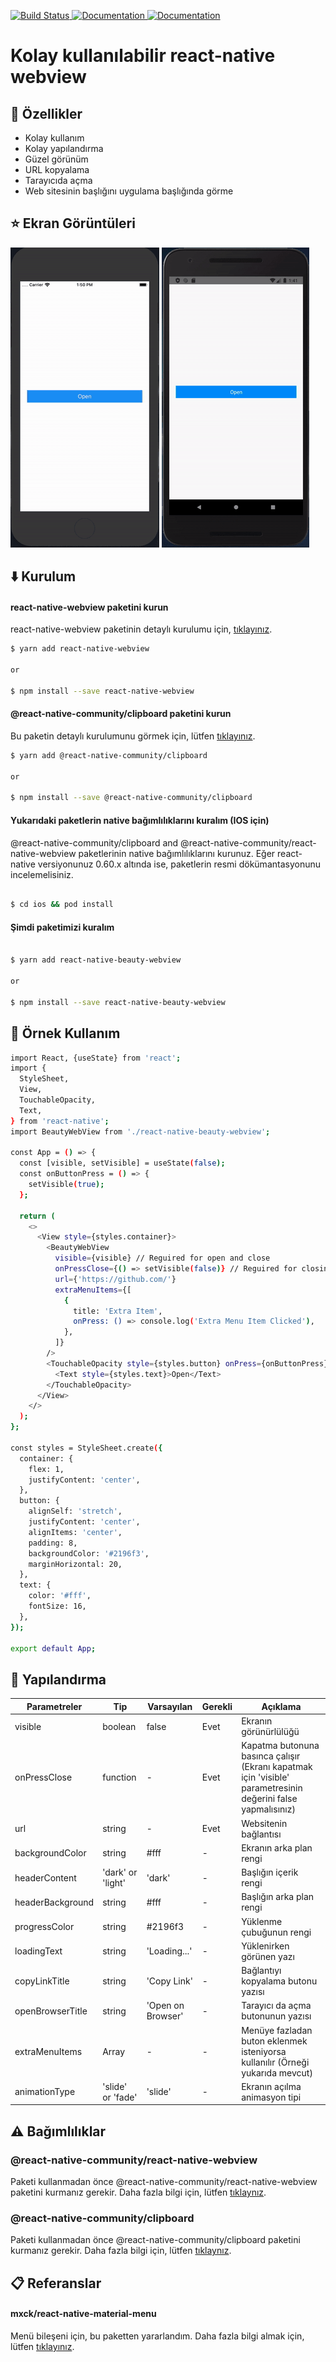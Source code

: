 <p>
  <a href="https://github.com/ilkerkesici/react-native-beauty-webview/blob/master/README.md">
    <img alt="Build Status" src="https://img.shields.io/static/v1?label=lang&message=en&color=yellow" target="_blank" />
 </a>
  <a href="https://yarnpkg.com/package/react-native-beauty-webview">
    <img alt="Documentation" src="https://img.shields.io/static/v1?label=pack&message=yarn&color=blue" target="_blank" />
  </a>
  <a href="https://www.npmjs.com/package/react-native-beauty-webview">
    <img alt="Documentation" src="https://img.shields.io/static/v1?label=pack&message=npm&color=red" target="_blank" />
  </a>
</p>

# Kolay kullanılabilir react-native webview
## :star2: Özellikler
- Kolay kullanım
- Kolay yapılandırma
- Güzel görünüm
- URL kopyalama 
- Tarayıcıda açma
- Web sitesinin başlığını uygulama başlığında görme

## :star: Ekran Görüntüleri

![](./assets/ios.gif)
![](./assets/android.gif)

## :arrow_down: Kurulum

#### react-native-webview paketini kurun
react-native-webview paketinin detaylı kurulumu için, <a href="https://github.com/react-native-community/react-native-webview/blob/master/docs/Getting-Started.md">tıklayınız</a>.

```sh
$ yarn add react-native-webview

or

$ npm install --save react-native-webview


```

#### @react-native-community/clipboard paketini kurun
Bu paketin detaylı kurulumunu görmek için, lütfen <a href="https://github.com/react-native-community/clipboard">tıklayınız</a>.

```sh
$ yarn add @react-native-community/clipboard

or

$ npm install --save @react-native-community/clipboard


```

#### Yukarıdaki paketlerin native bağımlılıklarını kuralım (IOS için)
@react-native-community/clipboard and @react-native-community/react-native-webview paketlerinin native bağımlılıklarını kurunuz. Eğer react-native versiyonunuz 0.60.x altında ise, paketlerin resmi dökümantasyonunu incelemelisiniz.

```sh

$ cd ios && pod install

```
#### Şimdi paketimizi kuralım
```sh

$ yarn add react-native-beauty-webview

or

$ npm install --save react-native-beauty-webview

```

## :flashlight: Örnek Kullanım
```sh
import React, {useState} from 'react';
import {
  StyleSheet,
  View,
  TouchableOpacity,
  Text,
} from 'react-native';
import BeautyWebView from './react-native-beauty-webview';

const App = () => {
  const [visible, setVisible] = useState(false);
  const onButtonPress = () => {
    setVisible(true);
  };

  return (
    <>
      <View style={styles.container}>
        <BeautyWebView
          visible={visible} // Reguired for open and close
          onPressClose={() => setVisible(false)} // Reguired for closing the modal
          url={'https://github.com/'}
          extraMenuItems={[
            {
              title: 'Extra Item',
              onPress: () => console.log('Extra Menu Item Clicked'),
            },
          ]}
        />
        <TouchableOpacity style={styles.button} onPress={onButtonPress}>
          <Text style={styles.text}>Open</Text>
        </TouchableOpacity>
      </View>
    </>
  );
};

const styles = StyleSheet.create({
  container: {
    flex: 1,
    justifyContent: 'center',
  },
  button: {
    alignSelf: 'stretch',
    justifyContent: 'center',
    alignItems: 'center',
    padding: 8,
    backgroundColor: '#2196f3',
    marginHorizontal: 20,
  },
  text: {
    color: '#fff',
    fontSize: 16,
  },
});

export default App;


```
## :paperclip: Yapılandırma

| Parametreler | Tip | Varsayılan | Gerekli | Açıklama |
| --- | --- | --- | --- | --- |
| visible | boolean | false | Evet | Ekranın görünürlülüğü |
| onPressClose | function | - | Evet | Kapatma butonuna basınca çalışır (Ekranı kapatmak için 'visible' parametresinin değerini false yapmalısınız) |  
| url | string | - | Evet | Websitenin bağlantısı |
| backgroundColor | string | #fff | - | Ekranın arka plan rengi |
| headerContent | 'dark' or 'light' | 'dark' | - | Başlığın içerik rengi |
| headerBackground | string | #fff | - | Başlığın arka plan rengi |
| progressColor | string | #2196f3 | - | Yüklenme çubuğunun rengi |
| loadingText | string | 'Loading...' | - | Yüklenirken görünen yazı |
| copyLinkTitle | string | 'Copy Link' | - | Bağlantıyı kopyalama butonu yazısı |
| openBrowserTitle | string | 'Open on Browser' | - | Tarayıcı da açma butonunun yazısı |
| extraMenuItems | Array | - | - | Menüye fazladan buton eklenmek isteniyorsa kullanılır (Örneği yukarıda mevcut) |
| animationType | 'slide' or 'fade' | 'slide' | - | Ekranın açılma animasyon tipi |


## :warning: Bağımlılıklar
### @react-native-community/react-native-webview
Paketi kullanmadan önce @react-native-community/react-native-webview paketini kurmanız gerekir. Daha fazla bilgi için, lütfen <a href="https://github.com/react-native-community/react-native-webview/blob/master/docs/Getting-Started.md">tıklaynız</a>.
### @react-native-community/clipboard
Paketi kullanmadan önce @react-native-community/clipboard paketini kurmanız gerekir. Daha fazla bilgi için, lütfen <a href="https://github.com/react-native-community/clipboard">tıklaynız</a>.

## :clipboard: Referanslar
#### mxck/react-native-material-menu
Menü bileşeni için, bu paketten yararlandım. Daha fazla bilgi almak için, lütfen <a href="https://github.com/mxck/react-native-material-menu">tıklayınız</a>.
